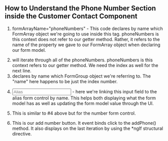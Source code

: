 ## How to Understand the Phone Number Section inside the Customer Contact Component

1. formArrayName="phoneNumbers" - This code declares by name which FormArray object we're going to use inside this tag. phoneNumbers is this context does not refer to our getter method. Rather, it refers to the name of the property we gave to our FormArray object when declaring our form model.

2. <section *ngFor="let phone of phoneNumbers.controls; let i=index"> will iterate through all of the phoneNumbers. phoneNumbers is this context refers to our getter method. We need the index as well for the next line.

3. <div [formGroupName]="i"> declares by name which FormGroup object we're referring to. The "name" here happens to be just the index number.

4. <input matInput type="text" placeholder="Alias" formControlName="alias"> - here we're linking this input field to the alias form control by name. This helps both displaying what the form model has as well as updating the form model value through the UI.

5. This is similar to #4 above but for the number form control.

6. This is our add number button. It event binds click to the addPhone() method. It also displays on the last iteration by using the *ngIf structural directive.
